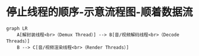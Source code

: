 # 停止线程的顺序-示意流程图-顺着数据流

```mermaid
graph LR
    A[解封装线程<br>（Demux Thread）] --> B[音/视频解码线程<br>（Decode Threads）]
    B --> C[音/视频渲染线程<br>（Render Threads）]
```
